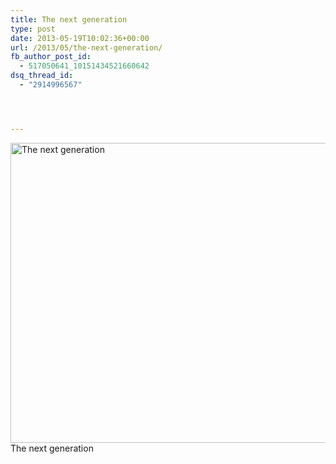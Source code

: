 ```yaml
---
title: The next generation
type: post
date: 2013-05-19T10:02:36+00:00
url: /2013/05/the-next-generation/
fb_author_post_id:
  - 517050641_10151434521660642
dsq_thread_id:
  - "2914996567"




---
```

<div class="media image">
  <a href="http://www.flickr.com/photos/schreibblogade/8753777478/" title="The next generation by Patrick Kollitsch, on Flickr"><img src="//farm8.staticflickr.com/7426/8753777478_a755bebef3_z.jpg" width="640" height="480" alt="The next generation" /></a><span>The next generation</span>
</div>
